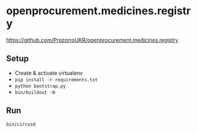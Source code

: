 # openprocurement.medicines.registry

https://github.com/ProzorroUKR/openprocurement.medicines.registry


## Setup

- Create & activate virtualenv
- `pip install -r requirements.txt`
- `python bootstrap.py`
- `bin/buildout -N`


## Run

`bin/circusd`
